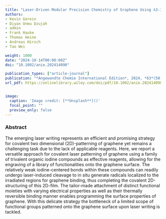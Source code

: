 ```yaml
---
title: "Laser-Driven Modular Precision Chemistry of Graphene Using λ3-Iodanes"
authors:
- Kevin Gerein
- Diyan Unmu Dzujah
- admin
- Frank Hauke
- Thomas Heine
- Andreas Hirsch
- Tao Wei

weight: 1000
date: "2024-10-14T00:00:00Z"
doi: "10.1002/anie.202414090"

publication_types: ["article-journal"]
publication: "*Angewandte Chemie International Edition*, 2024, *63*(50), e202414090."
url_pdf: https://onlinelibrary.wiley.com/doi/pdf/10.1002/anie.202414090


image:
  caption: 'Image credit: [**Unsplash**]()'
  focal_point: ""
  preview_only: false
---
```


### Abstract 

The emerging laser writing represents an efficient and promising strategy for covalent two dimensional (2D)-patterning of graphene yet remains a challenging task due to the lack of applicable reagents. Here, we report a versatile approach for covalent laser patterning of graphene using a family of trivalent organic iodine compounds as effective reagents, allowing for the engraving of a library of functionalities onto the graphene surface. The relatively weak iodine-centered bonds within these compounds can readily undergo laser-induced cleavage to in situ generate radicals localized to the irradiated regions for graphene binding, thus completing the covalent 2D-structuring of this 2D-film. The tailor-made attachment of distinct functional moieties with varying electrical properties as well as their thermally reversible binding manner enables programming the surface properties of graphene. With this delicate strategy the bottleneck of a limited scope of functional groups patterned onto the graphene surface upon laser writing is tackled.
